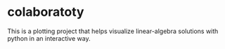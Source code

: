 # colaboratoty
This is a plotting project that helps visualize linear-algebra solutions with python in an interactive way.
